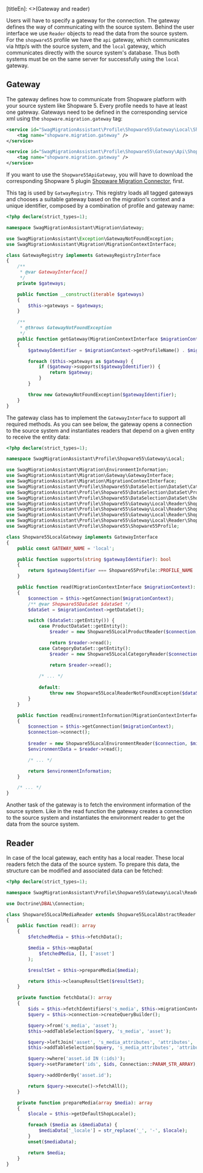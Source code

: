 [titleEn]: <>(Gateway and reader)

Users will have to specify a gateway for the connection. The gateway defines the way of communicating with the source system.
Behind the user interface we use `Reader` objects to read the data from the source system.
For the `shopware55` profile we have the `api` gateway, which communicates via http/s with the source system,
and the `local` gateway, which communicates directly with the source system's database. Thus both systems must be on the 
same server for successfully using the `local` gateway.

## Gateway
The gateway defines how to communicate from Shopware platform with your source system like Shopware 5. Every profile
needs to have at least one gateway. Gateways need to be defined in the corresponding service xml using the `shopware.migration.gateway` tag:
```xml
<service id="SwagMigrationAssistant\Profile\Shopware55\Gateway\Local\Shopware55LocalGateway">
    <tag name="shopware.migration.gateway" />
</service>

<service id="SwagMigrationAssistant\Profile\Shopware55\Gateway\Api\Shopware55ApiGateway">
    <tag name="shopware.migration.gateway" />
</service>
```
If you want to use the `Shopware55ApiGateway`, you will have to download the corresponding Shopware 5 plugin
[Shopware Migration Connector](https://github.com/shopware/SwagMigrationConnector), first.

This tag is used by `GatwayRegistry`. This registry loads all tagged gateways and chooses a suitable gateway based on
the migration's context and a unique identifier, composed by a combination of profile and gateway name:
```php
<?php declare(strict_types=1);

namespace SwagMigrationAssistant\Migration\Gateway;

use SwagMigrationAssistant\Exception\GatewayNotFoundException;
use SwagMigrationAssistant\Migration\MigrationContextInterface;

class GatewayRegistry implements GatewayRegistryInterface
{
    /**
     * @var GatewayInterface[]
     */
    private $gateways;

    public function __construct(iterable $gateways)
    {
        $this->gateways = $gateways;
    }

    /**
     * @throws GatewayNotFoundException
     */
    public function getGateway(MigrationContextInterface $migrationContext): GatewayInterface
    {
        $gatewayIdentifier = $migrationContext->getProfileName() . $migrationContext->getGatewayName();

        foreach ($this->gateways as $gateway) {
            if ($gateway->supports($gatewayIdentifier)) {
                return $gateway;
            }
        }

        throw new GatewayNotFoundException($gatewayIdentifier);
    }
}

```

The gateway class has to implement the `GatewayInterface` to support all required methods. As you can see below,
the gateway opens a connection to the source system and instantiates readers that depend on a given entity to receive
the entity data:

```php
<?php declare(strict_types=1);

namespace SwagMigrationAssistant\Profile\Shopware55\Gateway\Local;

use SwagMigrationAssistant\Migration\EnvironmentInformation;
use SwagMigrationAssistant\Migration\Gateway\GatewayInterface;
use SwagMigrationAssistant\Migration\MigrationContextInterface;
use SwagMigrationAssistant\Profile\Shopware55\DataSelection\DataSet\CategoryDataSet;
use SwagMigrationAssistant\Profile\Shopware55\DataSelection\DataSet\ProductDataSet;
use SwagMigrationAssistant\Profile\Shopware55\DataSelection\DataSet\Shopware55DataSet;
use SwagMigrationAssistant\Profile\Shopware55\Gateway\Local\Reader\Shopware55LocalCategoryReader;
use SwagMigrationAssistant\Profile\Shopware55\Gateway\Local\Reader\Shopware55LocalEnvironmentReader;
use SwagMigrationAssistant\Profile\Shopware55\Gateway\Local\Reader\Shopware55LocalProductReader;
use SwagMigrationAssistant\Profile\Shopware55\Gateway\Local\Reader\Shopware55LocalReaderNotFoundException;
use SwagMigrationAssistant\Profile\Shopware55\Shopware55Profile;

class Shopware55LocalGateway implements GatewayInterface
{
    public const GATEWAY_NAME = 'local';

    public function supports(string $gatewayIdentifier): bool
    {
        return $gatewayIdentifier === Shopware55Profile::PROFILE_NAME . self::GATEWAY_NAME;
    }

    public function read(MigrationContextInterface $migrationContext): array
    {
        $connection = $this->getConnection($migrationContext);
        /** @var Shopware55DataSet $dataSet */
        $dataSet = $migrationContext->getDataSet();

        switch ($dataSet::getEntity()) {
            case ProductDataSet::getEntity():
                $reader = new Shopware55LocalProductReader($connection, $migrationContext);

                return $reader->read();
            case CategoryDataSet::getEntity():
                $reader = new Shopware55LocalCategoryReader($connection, $migrationContext);

                return $reader->read();
                
            /* ... */
                
            default:
                throw new Shopware55LocalReaderNotFoundException($dataSet::getEntity());
        }
    }

    public function readEnvironmentInformation(MigrationContextInterface $migrationContext): EnvironmentInformation
    {
        $connection = $this->getConnection($migrationContext);
        $connection->connect();
        
        $reader = new Shopware55LocalEnvironmentReader($connection, $migrationContext);
        $environmentData = $reader->read();

        /* ... */

        return $environmentInformation;
    }

    /* ... */
}
```

Another task of the gateway is to fetch the environment information of the source system. Like in the read function the gateway
creates a connection to the source system and instantiates the environment reader to get the data from the source system.

## Reader
In case of the local gateway, each entity has a local reader.
These local readers fetch the data of the source system.
To prepare this data, the structure can be modified and associated data can be fetched:
```php
<?php declare(strict_types=1);

namespace SwagMigrationAssistant\Profile\Shopware55\Gateway\Local\Reader;

use Doctrine\DBAL\Connection;

class Shopware55LocalMediaReader extends Shopware55LocalAbstractReader
{
    public function read(): array
    {
        $fetchedMedia = $this->fetchData();

        $media = $this->mapData(
            $fetchedMedia, [], ['asset']
        );

        $resultSet = $this->prepareMedia($media);

        return $this->cleanupResultSet($resultSet);
    }

    private function fetchData(): array
    {
        $ids = $this->fetchIdentifiers('s_media', $this->migrationContext->getOffset(), $this->migrationContext->getLimit());
        $query = $this->connection->createQueryBuilder();

        $query->from('s_media', 'asset');
        $this->addTableSelection($query, 's_media', 'asset');

        $query->leftJoin('asset', 's_media_attributes', 'attributes', 'asset.id = attributes.mediaID');
        $this->addTableSelection($query, 's_media_attributes', 'attributes');

        $query->where('asset.id IN (:ids)');
        $query->setParameter('ids', $ids, Connection::PARAM_STR_ARRAY);

        $query->addOrderBy('asset.id');

        return $query->execute()->fetchAll();
    }

    private function prepareMedia(array $media): array
    {
        $locale = $this->getDefaultShopLocale();

        foreach ($media as &$mediaData) {
            $mediaData['_locale'] = str_replace('_', '-', $locale);
        }
        unset($mediaData);

        return $media;
    }
}
```